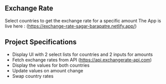 ## Exchange Rate

Select countries to get the exchange rate for a specific amount
The App is live here : (https://exchange-rate-sagar-barapatre.netlify.app/)

## Project Specifications

- Display UI with 2 select lists for countries and 2 inputs for amounts
- Fetch exchange rates from API (https://api.exchangerate-api.com)
- Display the values for both countries
- Update values on amount change
- Swap country rates

